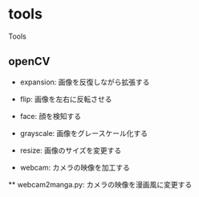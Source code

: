 # tools

Tools

## openCV

* expansion: 画像を反復しながら拡張する

* flip: 画像を左右に反転させる

* face: 顔を検知する

* grayscale: 画像をグレースケール化する

* resize: 画像のサイズを変更する

* webcam: カメラの映像を加工する

** webcam2manga.py: カメラの映像を漫画風に変更する


